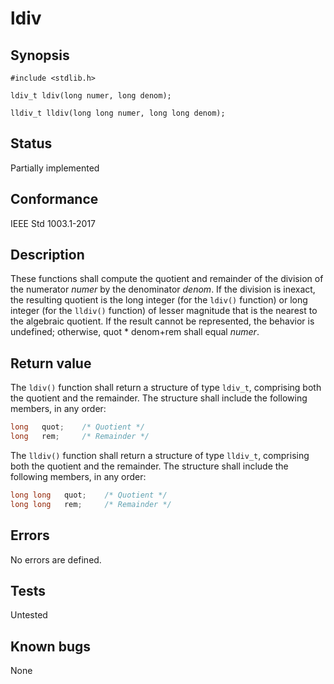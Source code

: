# ldiv

## Synopsis

`#include <stdlib.h>`

`ldiv_t ldiv(long numer, long denom);`

`lldiv_t lldiv(long long numer, long long denom);`

## Status

Partially implemented

## Conformance

IEEE Std 1003.1-2017

## Description

These functions shall compute the quotient and remainder of the division of the numerator _numer_ by the denominator
_denom_. If the division is inexact, the resulting quotient is the long integer (for the `ldiv()` function) or
long integer (for the `lldiv()` function) of lesser magnitude that is the nearest to the algebraic quotient. If the
result cannot be represented, the behavior is undefined; otherwise, quot * denom+rem shall equal _numer_.

## Return value

The `ldiv()` function shall return a structure of type `ldiv_t`, comprising both the quotient and the remainder.
The structure shall include the following members, in any order:

```c
long   quot;    /* Quotient */
long   rem;     /* Remainder */
```

The `lldiv()` function shall return a structure of type `lldiv_t`, comprising both the quotient and the remainder.
The structure shall include the following members, in any order:

```c
long long   quot;    /* Quotient */
long long   rem;     /* Remainder */
```

## Errors

No errors are defined.

## Tests

Untested

## Known bugs

None
